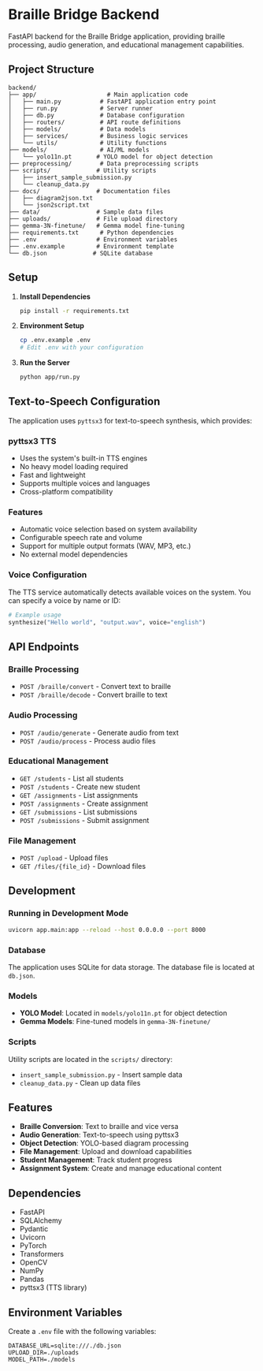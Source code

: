 # Braille Bridge Backend

FastAPI backend for the Braille Bridge application, providing braille processing, audio generation, and educational management capabilities.

## Project Structure

```
backend/
├── app/                    # Main application code
│   ├── main.py           # FastAPI application entry point
│   ├── run.py            # Server runner
│   ├── db.py             # Database configuration
│   ├── routers/          # API route definitions
│   ├── models/           # Data models
│   ├── services/         # Business logic services
│   └── utils/            # Utility functions
├── models/               # AI/ML models
│   └── yolo11n.pt       # YOLO model for object detection
├── preprocessing/        # Data preprocessing scripts
├── scripts/             # Utility scripts
│   ├── insert_sample_submission.py
│   └── cleanup_data.py
├── docs/                # Documentation files
│   ├── diagram2json.txt
│   └── json2script.txt
├── data/                # Sample data files
├── uploads/             # File upload directory
├── gemma-3N-finetune/   # Gemma model fine-tuning
├── requirements.txt      # Python dependencies
├── .env                 # Environment variables
├── .env.example         # Environment template
└── db.json             # SQLite database
```

## Setup

1. **Install Dependencies**
   ```bash
   pip install -r requirements.txt
   ```

2. **Environment Setup**
   ```bash
   cp .env.example .env
   # Edit .env with your configuration
   ```

3. **Run the Server**
   ```bash
   python app/run.py
   ```

## Text-to-Speech Configuration

The application uses `pyttsx3` for text-to-speech synthesis, which provides:

### **pyttsx3 TTS**
- Uses the system's built-in TTS engines
- No heavy model loading required
- Fast and lightweight
- Supports multiple voices and languages
- Cross-platform compatibility

### **Features**
- Automatic voice selection based on system availability
- Configurable speech rate and volume
- Support for multiple output formats (WAV, MP3, etc.)
- No external model dependencies

### **Voice Configuration**
The TTS service automatically detects available voices on the system. You can specify a voice by name or ID:

```python
# Example usage
synthesize("Hello world", "output.wav", voice="english")
```

## API Endpoints

### Braille Processing
- `POST /braille/convert` - Convert text to braille
- `POST /braille/decode` - Convert braille to text

### Audio Processing
- `POST /audio/generate` - Generate audio from text
- `POST /audio/process` - Process audio files

### Educational Management
- `GET /students` - List all students
- `POST /students` - Create new student
- `GET /assignments` - List assignments
- `POST /assignments` - Create assignment
- `GET /submissions` - List submissions
- `POST /submissions` - Submit assignment

### File Management
- `POST /upload` - Upload files
- `GET /files/{file_id}` - Download files

## Development

### Running in Development Mode
```bash
uvicorn app.main:app --reload --host 0.0.0.0 --port 8000
```

### Database
The application uses SQLite for data storage. The database file is located at `db.json`.

### Models
- **YOLO Model**: Located in `models/yolo11n.pt` for object detection
- **Gemma Models**: Fine-tuned models in `gemma-3N-finetune/`

### Scripts
Utility scripts are located in the `scripts/` directory:
- `insert_sample_submission.py` - Insert sample data
- `cleanup_data.py` - Clean up data files

## Features

- **Braille Conversion**: Text to braille and vice versa
- **Audio Generation**: Text-to-speech using pyttsx3
- **Object Detection**: YOLO-based diagram processing
- **File Management**: Upload and download capabilities
- **Student Management**: Track student progress
- **Assignment System**: Create and manage educational content

## Dependencies

- FastAPI
- SQLAlchemy
- Pydantic
- Uvicorn
- PyTorch
- Transformers
- OpenCV
- NumPy
- Pandas
- pyttsx3 (TTS library)

## Environment Variables

Create a `.env` file with the following variables:
```
DATABASE_URL=sqlite:///./db.json
UPLOAD_DIR=./uploads
MODEL_PATH=./models
```